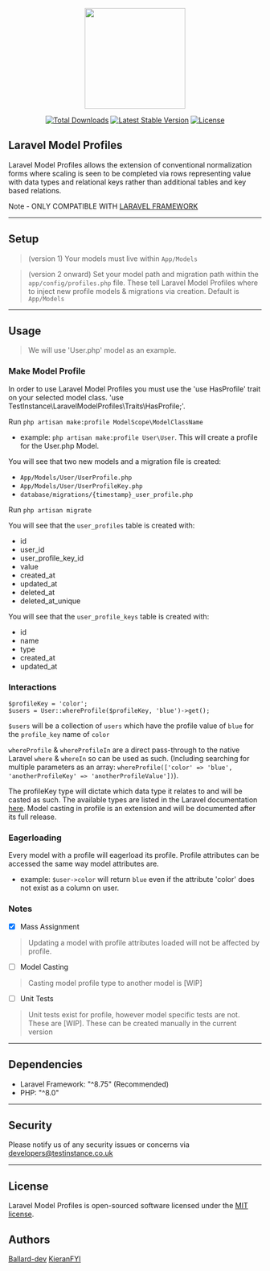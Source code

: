 <p align="center"><a href="https://testinstance.co.uk" target="_blank"><img src="https://raw.githubusercontent.com/Test-Instance/Laravel-Model-Profiles/master/.github/images/testinstancebanner.png" width="200"></a></p>

<p align="center">
<a href="https://packagist.org/packages/testinstance/laravel-model-profiles"><img src="https://poser.pugx.org/testinstance/laravel-model-profiles/d/total.svg" alt="Total Downloads"></a>
<a href="https://packagist.org/packages/testinstance/laravel-model-profiles"><img src="https://poser.pugx.org/testinstance/laravel-model-profiles/v/stable.svg" alt="Latest Stable Version"></a>
<a href="https://packagist.org/packages/testinstance/laravel-model-profiles"><img src="https://poser.pugx.org/testinstance/laravel-model-profiles/license.svg" alt="License"></a>
</p>

## Laravel Model Profiles

<p>
Laravel Model Profiles allows the extension of conventional normalization forms where scaling is seen to be completed via rows representing value with data types and relational keys rather than additional tables and key based relations.

Note - ONLY COMPATIBLE WITH <a href="https://packagist.org/packages/laravel/framework">LARAVEL FRAMEWORK</a>
</p>

<hr/>

## Setup

> (version 1) 
Your models must live within `App/Models`

> (version 2 onward) 
Set your model path and migration path within the `app/config/profiles.php` file. These tell Laravel Model Profiles where to inject new profile models & migrations via creation.
Default is `App/Models`

<hr/>

## Usage

> We will use 'User.php' model as an example.

### Make Model Profile

In order to use Laravel Model Profiles you must use the 'use HasProfile' trait on your selected model class. 'use TestInstance\LaravelModelProfiles\Traits\HasProfile;'.

Run `php artisan make:profile ModelScope\ModelClassName`
- example: `php artisan make:profile User\User`. This will create a profile for the User.php Model.

You will see that two new models and a migration file is created:
- `App/Models/User/UserProfile.php`
- `App/Models/User/UserProfileKey.php`
- `database/migrations/{timestamp}_user_profile.php`

Run `php artisan migrate`

You will see that the `user_profiles` table is created with:
- id
- user_id
- user_profile_key_id
- value
- created_at
- updated_at
- deleted_at
- deleted_at_unique

You will see that the `user_profile_keys` table is created with:
- id
- name
- type
- created_at
- updated_at

### Interactions

````
$profileKey = 'color';
$users = User::whereProfile($profileKey, 'blue')->get();
```` 

`$users` will be a collection of `users` which have the profile value of `blue` for the `profile_key` name of `color`

`whereProfile` & `whereProfileIn` are a direct pass-through to the native Laravel `where` & `whereIn` so can be used as such. (Including searching for multiple parameters as an array: `whereProfile(['color' => 'blue', 'anotherProfileKey' => 'anotherProfileValue'])`).

The profileKey type will dictate which data type it relates to and will be casted as such. The available types are listed in the Laravel documentation <a href="https://laravel.com/docs/8.x/eloquent-mutators#attribute-casting">here</a>. Model casting in profile is an extension and will be documented after its full release. 

### Eagerloading

Every model with a profile will eagerload its profile. Profile attributes can be accessed the same way model attributes are.
- example: `$user->color` will return `blue` even if the attribute 'color' does not exist as a column on user.

### Notes

- [x] Mass Assignment
> Updating a model with profile attributes loaded will not be affected by profile.

- [ ] Model Casting
> Casting model profile type to another model is [WIP]

- [ ] Unit Tests
> Unit tests exist for profile, however model specific tests are not. These are [WIP]. These can be created manually in the current version

<hr/>

## Dependencies

- Laravel Framework: "^8.75" (Recommended)
- PHP:               "^8.0"

<hr/>

## Security

Please notify us of any security issues or concerns via [developers@testinstance.co.uk](mailto:developers@testinstance.co.uk)

<hr/>

## License

Laravel Model Profiles is open-sourced software licensed under the [MIT license](https://opensource.org/licenses/MIT).

## Authors

<a href="https://github.com/Ballard-dev">Ballard-dev</a>
<a href="https://github.com/KieranFYi">KieranFYI</a>
